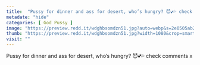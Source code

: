 ```yaml
---
title:  "Pussy for dinner and ass for desert, who’s hungry? 😈💕💦 check comments x"
metadate: "hide"
categories: [ God Pussy ]
image: "https://preview.redd.it/wdghbsomdzn51.jpg?auto=webp&s=2e0505ab2937a663a868ae82e24a01f8e393edba"
thumb: "https://preview.redd.it/wdghbsomdzn51.jpg?width=1080&crop=smart&auto=webp&s=43ed3377fbe13ba392510b10d9880faccd7d245f"
visit: ""
---
```

Pussy for dinner and ass for desert, who’s hungry? 😈💕💦 check comments x
